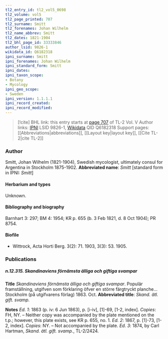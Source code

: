 ```yaml
---
tl2_entry_id: tl2_vol5_0698
tl2_volume: vol5
tl2_page_printed: 707
tl2_surname: Smitt
tl2_forenames: Johan Wilhelm
tl2_name_abbrev: Smitt
tl2_dates: 1821-1904
tl2_bhl_page_id: 33333846
author_lsid: 9826-1
wikidata_id: Q6182318
ipni_surname: Smitt
ipni_forenames: Johan Wilhelm
ipni_standard_form: Smitt
ipni_dates: 
ipni_taxon_scope: 
- Botany
- Mycology
ipni_geo_scope: 
- Sweden
ipni_version: 1.1.1.1
ipni_record_created: 
ipni_record_modified:
---
```


> [!cite] BHL link: this entry starts at [page 707](https://www.biodiversitylibrary.org/page/33333846) of TL-2 Vol. V
> Author links: [IPNI](https://www.ipni.org/a/9826-1) LSID 9826-1, [Wikidata](https://www.wikidata.org/wiki/Q6182318) QID Q6182318
> Support pages: [[Abbreviations|abbreviations]], [[Layout key|layout key]], [[Cite TL-2|cite TL-2]]

### Author

Smitt, Johan Wilhelm (1821-1904), Swedish mycologist, ultimately consul for Argentina in Stockholm 1875-1902. 
**Abbreviated name**: *Smitt* \[standard form in IPNI: *Smitt*\]

#### Herbarium and types

Unknown.

#### Bibliography and biography

Barnhart 3: 297; BM 4: 1954; KR p. 655 (b. 3 Feb 1821, d. 8 Oct 1904); PR 8754.

#### Biofile

- Wittrock, Acta Horti Berg. 3(2): 71. 1903, 3(3): 53. 1905.

### Publications

##### n.12.315. Skandinaviens förnämsta älliga och giftiga svampar

**Title**
*Skandinaviens förnämsta älliga och giftiga svampar*. Populär framställning, utgifven som förklaring öfver en större färgtryckt planche... Stockholm (på utgifvarens förlag) 1863. Oct.
**Abbreviated title**: *Skand. ätl. gift. svamp.*

**Notes**
*Ed. 1*: 1863 (p. iv: 6 Jun 1863), p. \[i-iv\], \[1\]-69, \[1-2, index\]. *Copies*: FH, NY. – Neither copy was accompanied by the plate mentioned on the t.p.; however, this plate exists, see KR p. 655, no. 1.
*Ed. 2*: 1867, p. \[1\]-73, \[1-2, index\]. *Copies*: NY. – Not accompanied by the plate.
*Ed. 3*: 1874, by Carl Hartman, *Skand. ätl. gift. svamp.*, TL-2/2424.

